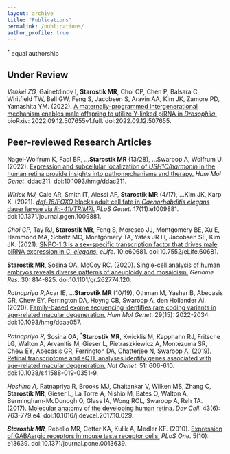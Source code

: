 ```yaml
---
layout: archive
title: "Publications"
permalink: /publications/
author_profile: true
---
```

<sup>*</sup> equal authorship

## Under Review

<sup>*</sup>Venkei ZG, <sup>*</sup>Gainetdinov I, <b>Starostik MR</b>, Choi CP, Chen P, Balsara C, Whitfield TW, Bell GW, Feng S, Jacobsen S, Aravin AA, Kim JK, Zamore PD, Yamashita YM. (2022). [A maternally-programmed intergenerational mechanism enables male offspring to utilize Y-linked piRNA in <i>Drosophila</i>.](https://doi.org/2022.09.12.507655) bioRxiv: 2022.09.12.507655v1.full. doi:2022.09.12.507655.

## Peer-reviewed Research Articles

Nagel-Wolfrum K, Fadl BR, …<b>Starostik MR</b> (13/28), …Swaroop A, Wolfrum U. (2022). [Expression and subcellular localization of <i>USH1C/harmonin</i> in the human retina provide insights into pathomechanisms and therapy.](https://doi.org/10.1093/hmg/ddac211) <i>Hum Mol Genet</i>. ddac211. doi:10.1093/hmg/ddac211.

<sup>*</sup>Wirick MJ, <sup>*</sup>Cale AR, Smith IT, Alessi AF, <b>Starostik MR</b> (4/17), …Kim JK, Karp X. (2021). [<i>daf-16/FOXO</i> blocks adult cell fate in <i>Caenorhabditis elegans</i> dauer larvae via <i>lin-41l/TRIM7l</i>.](https://doi.org/10.1371/journal.pgen.1009881) <i>PLoS Genet</i>. 17(11):e1009881. doi:10.1371/journal.pgen.1009881.

<sup>*</sup>Choi CP, <sup>*</sup>Tay RJ, <b>Starostik MR</b>, Feng S, Moresco JJ, Montgomery BE, Xu E, Hammond MA, Schatz MC, Montgomery TA, Yates JR III, Jacobsen SE, Kim JK. (2021). [SNPC-1.3 is a sex-specific transcription factor that drives male piRNA expression in <i>C. elegans</i>.](https://doi.org/10.7552/eLife.60681) <i>eLife</i>. 10:e60681. doi:10.7552/eLife.60681.

<b>Starostik MR</b>, Sosina OA, McCoy RC. (2020). [Single-cell analysis of human embryos reveals diverse patterns of aneuploidy and mosaicism.](https://doi.org/10.1101/gr.262774.120) <i>Genome Res</i>. 30: 814-825. doi:10.1101/gr.262774.120.

<sup>*</sup>Ratnapriya R,<sup>*</sup>Acar IE, …<b>Starostik MR</b> (10/19), Othman M, Yashar B, Abecasis GR, Chew EY, Ferrington DA, Hoyng CB, Swaroop A, den Hollander AI. (2020). [Family-based exome sequencing identifies rare coding variants in age-related macular degeneration.](https://doi.org/10.1093/hmg/ddaa057) <i>Hum Mol Genet</i>. 29(15): 2022-2034. doi:10.1093/hmg/ddaa057.

<sup>*</sup>Ratnapriya R, <sup>*</sup>Sosina OA, <sup>*</sup><b>Starostik MR</b>, Kwicklis M, Kapphahn RJ, Fritsche LG, Walton A, Arvanitis M, Gieser L, Pietraszkiewicz A, Montezuma SR, Chew EY, Abecasis GR, Ferrington DA, Chatterjee N, Swaroop A. (2019). [Retinal transcriptome and eQTL analyses identify genes associated with age-related macular degeneration.](https://doi.org/10.1038/s41588-019-0351-9) <i>Nat Genet</i>. 51: 606-610. doi:10.1038/s41588-019-0351-9.

<sup>*</sup>Hoshino A, <sup>*</sup>Ratnapriya R, Brooks MJ, Chaitankar V, Wilken MS, Zhang C, <b>Starostik MR</b>, Gieser L, La Torre A, Nishio M, Bates O, Walton A, Bermingham-McDonogh O, Glass IA, Wong ROL, Swaroop A, Reh TA. (2017). [Molecular anatomy of the developing human retina.](https://doi.org/10.1016/j.devcel.2017.10.029) <i>Dev Cell</i>. 43(6): 763-779.e4. doi:10.1016/j.devcel.2017.10.029.

<sup>*</sup><b>Starostik MR</b>, <sup>*</sup>Rebello MR, Cotter KA, Kulik A, Medler KF. (2010). [Expression of GABAergic receptors in mouse taste receptor cells.](htttps://doi.org/10.1371/journal.pone.0013639) <i>PLoS One</i>. 5(10): e13639. doi:10.1371/journal.pone.0013639.
